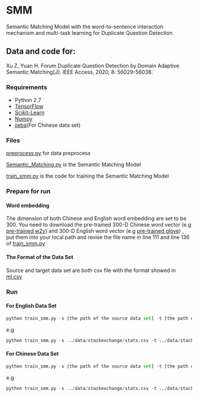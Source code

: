 # SMM

Semantic Matching Model with the word-to-sentence interaction mechanism and multi-task learning for Duplicate Question Detection.

## Data and code for:

Xu Z, Yuan H. Forum Duplicate Question Detection by Domain Adaptive Semantic Matching[J]. IEEE Access, 2020, 8: 56029-56038.

### Requirements

- Python 2.7
- [TensorFlow](https://www.tensorflow.org)
- [Scikit-Learn](http://scikit-learn.org/stable/index.html)
- [Numpy](http://www.numpy.org/)
- [jieba](https://pypi.org/project/jieba/)(For Chinese data set)

### Files

[preprocess.py]() for data preprocess

[Semantic_Matching.py]() is the Semantic Matching Model

 [train_smm.py]() is the code for training the Semantic Matching Model

### Prepare for run

#### Word embedding

The dimension of both Chinese and English word embedding are set to be 300. You need to download the pre-trained 300-D Chinese word vector (e.g [pre-trained w2v](<https://github.com/Embedding/Chinese-Word-Vectors>)) and 300-D English word vector (e.g [pre-trained glove](<https://nlp.stanford.edu/projects/glove/>)) , put them into your local path and revise the file name in line 111 and line 136 of  [train_smm.py]() 

#### The Format of the Data Set

Source and target data set are both csv file with the format showed in [ml.csv]()

### Run

#### For English Data Set

```python
python train_smm.py -s [the path of the source data set] -t [the path of the target data set]
```

e.g

```python
python train_smm.py -s ../data/stackexchange/stats.csv -t ../data/stackexchange/mathematica.csv
```

#### For Chinese Data Set

```python
python train_smm.py -s [the path of the source data set] -t [the path of the target data set] -c 1
```

e.g

```python
python train_smm.py -s ../data/stackexchange/stats.csv -t ../data/stackexchange/mathematica.csv -c 1
```
